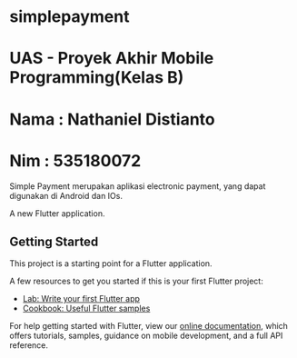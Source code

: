 # simplepayment
# UAS - Proyek Akhir Mobile Programming(Kelas B)
# Nama  : Nathaniel Distianto
# Nim   : 535180072

Simple Payment merupakan aplikasi electronic payment, yang dapat digunakan di Android dan IOs.


A new Flutter application.

## Getting Started

This project is a starting point for a Flutter application.

A few resources to get you started if this is your first Flutter project:

- [Lab: Write your first Flutter app](https://flutter.dev/docs/get-started/codelab)
- [Cookbook: Useful Flutter samples](https://flutter.dev/docs/cookbook)

For help getting started with Flutter, view our
[online documentation](https://flutter.dev/docs), which offers tutorials,
samples, guidance on mobile development, and a full API reference.
